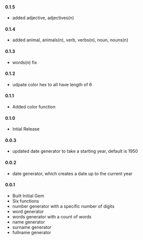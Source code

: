 <h4>0.1.5</h4>

* added adjective, adjectives(n)

<h4>0.1.4</h4>

* added animal, animals(n), verb, verbs(n), noun, nouns(n)

<h4>0.1.3</h4>

* words(n) fix

<h4>0.1.2</h4>

* udpate color hex to all have length of 6

<h4>0.1.1</h4>

* Added color function

<h4>0.1.0</h4>

* Intial Release

<h4>0.0.3</h4>

* updated date generator to take a starting year, default is 1950

<h4>0.0.2</h4>

* date generator, which creates a date up to the current year

<h4>0.0.1</h4>

* Built Initial Gem
* Six functions
* number generator with a specific number of digits
* word generator
* words generator with a count of words
* name generator
* surname generator
* fullname generator
